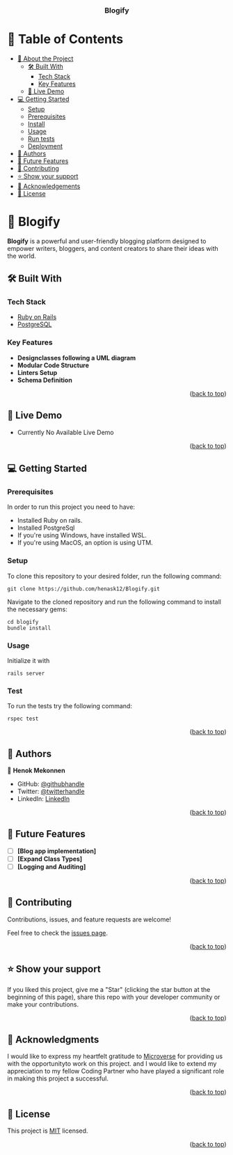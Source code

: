 <a id="readme-top"></a>

<div align="center">
<h3><b>Blogify</b></h3>
</div>

# 📗 Table of Contents

- [📖 About the Project](#about-project)
  - [🛠 Built With](#built-with)
    - [Tech Stack](#tech-stack)
    - [Key Features](#key-features)
  - [🚀 Live Demo](#live-demo)
- [💻 Getting Started](#getting-started)
  - [Setup](#setup)
  - [Prerequisites](#prerequisites)
  - [Install](#install)
  - [Usage](#usage)
  - [Run tests](#run-tests)
  - [Deployment](#deployment)
- [👥 Authors](#authors)
- [🔭 Future Features](#future-features)
- [🤝 Contributing](#contributing)
- [⭐️ Show your support](#support)
- [🙏 Acknowledgements](#acknowledgements)
- [📝 License](#license)

<!-- PROJECT DESCRIPTION -->

# 📖 Blogify <a id="about-project"></a>

**Blogify**  is a powerful and user-friendly blogging platform designed to empower writers, bloggers, and content creators to share their ideas with the world.

## 🛠 Built With <a id="built-with"></a>

### Tech Stack <a id="tech-stack"></a>

  <ul>
    <li><a href="https://rubyonrails.org/">Ruby on Rails</a></li>
    <li><a href="https://www.postgresql.org/">PostgreSQL</a></li>
  </ul>

<!-- Features -->

### Key Features <a id="key-features"></a>

- **Designclasses following a UML diagram**
- **Modular Code Structure**
- **Linters Setup**
- **Schema Definition**

<p align='right'>(<a href="#readme-top">back to top</a>)</p>

## 🚀 Live Demo <a id="live-demo"></a>

- Currently No Available Live Demo

<p align='right'>(<a href="#readme-top">back to top</a>)</p>

<!-- GETTING STARTED -->

## 💻 Getting Started <a id="getting-started"></a>

### Prerequisites

In order to run this project you need to have:

- Installed Ruby on rails.
- Installed PostgreSql
- If you're using Windows, have installed WSL.
- If you're using MacOS, an option is using UTM.

### Setup

To clone this repository to your desired folder, run the following command: <br>

```
git clone https://github.com/henask12/Blogify.git
```

Navigate to the cloned repository and run the following command to install the necessary gems:

```
cd blogify
bundle install
```


### Usage

Initialize it with

```
rails server
```

### Test

To run the tests try the following command:

```
rspec test
```

<p align="right">(<a href="#readme-top">back to top</a>)</p>

<!-- AUTHORS -->

## 👥 Authors <a id="authors"></a>

👤 **Henok Mekonnen**

- GitHub: [@githubhandle](https://github.com/henask12)
- Twitter: [@twitterhandle](https://twitter.com/henok_mekonnen3)
- LinkedIn: [LinkedIn](https://www.linkedin.com/in/henokmekonnen1)

<p align='right'>(<a href="#readme-top">back to top</a>)</p>

<!-- FUTURE FEATURES -->

## 🔭 Future Features <a id="future-features"></a>

- [ ] **[Blog app implementation]**
- [ ] **[Expand Class Types]**
- [ ] **[Logging and Auditing]**

<p align='right'>(<a href="#readme-top">back to top</a>)</p>

<!-- CONTRIBUTING -->

## 🤝 Contributing <a id="contributing"></a>

Contributions, issues, and feature requests are welcome!

Feel free to check the [issues page](../../issues/).

<p align='right'>(<a href="#readme-top">back to top</a>)</p>

<!-- SUPPORT -->

## ⭐️ Show your support <a id="support"></a>

If you liked this project, give me a "Star" (clicking the star button at the beginning of this page), share this repo with your developer community or make your contributions.

<p align='right'>(<a href="#readme-top">back to top</a>)</p>

<!-- ACKNOWLEDGEMENTS -->

## 🙏 Acknowledgments <a id="acknowledgements"></a>

I would like to express my heartfelt gratitude to [Microverse](https://github.com/microverseinc) for providing us with the opportunityto work on this project. and I would like to extend my appreciation to my fellow Coding Partner who have played a significant role in making this project a successful.

<p align='right'>(<a href="#readme-top">back to top</a>)</p>

<!-- LICENSE -->

## 📝 License <a id="license"></a>

This project is [MIT](./MIT) licensed.

<p align='right'>(<a href="#readme-top">back to top</a>)</p>
